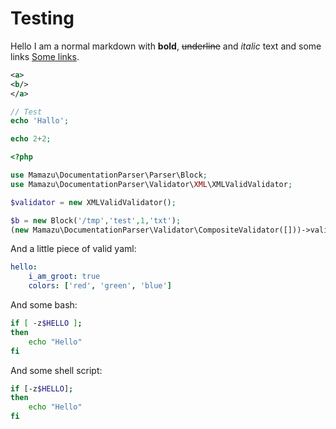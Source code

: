 # Testing
Hello I am a normal markdown with **bold**, ~~underline~~ and _italic_ text and some links <a href="#">Some links</a>.

```xml
<a>
<b/>
</a>
```

```php
// Test
echo 'Hallo';

echo 2+2;
```

```php
<?php

use Mamazu\DocumentationParser\Parser\Block;
use Mamazu\DocumentationParser\Validator\XML\XMLValidValidator;

$validator = new XMLValidValidator();

$b = new Block('/tmp','test',1,'txt');
(new Mamazu\DocumentationParser\Validator\CompositeValidator([]))->validate($b);
```

And a little piece of valid yaml:
```yaml
hello:
    i_am_groot: true
    colors: ['red', 'green', 'blue']
```

And some bash:
```bash
if [ -z$HELLO ];
then
    echo "Hello"
fi
```

And some shell script:
```sh
if [-z$HELLO];
then
    echo "Hello"
fi
```
